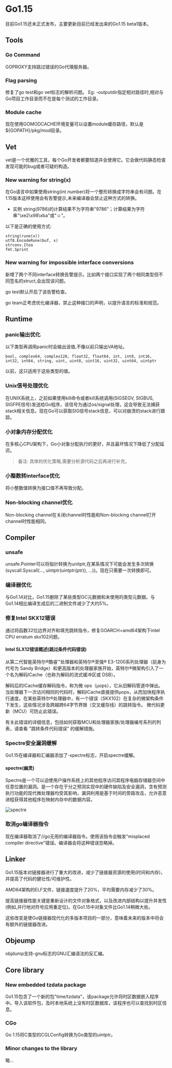 # Go1.15

目前Go1.15还未正式发布，主要更新目前已经发出来的Go1.15 beta1版本。


## Tools

### Go Command

GOPROXY支持跳过错误的Go代理服务器。

### Flag parsing
修复了go test和go vet标志的解析问题。 Eg: -outputdir指定相对路径时,相对与Go项目工作目录而不在是每个测试的工作目录。

### Module cache
现在使用GOMODCACHE环境变量可以设置module缓存路径，默认是${GOPATH}/pkg/mod目录。


## Vet
vet是一个优雅的工具，每个Go开发者都要知道并会使用它。它会做代码静态检查发现可能的bug或者可疑的构造。

### New warning for string(x)
在Go语言中如果使用string(int number)将一个整形转换成字符串会有问题。在1.15版本这样使用会有告警提示,未来编译器会禁止这种方式的转换。

* 实例
string(9786)的计算结果不为字符串"9786"；计算结果为字符串"\xe2\x98\xba"或"☺"。

以下是正确的使用方式:

```
string(rune(x))
utf8.EncodeRune(buf, x)
strconv.Itoa
fmt.Sprint
```

### New warning for impossible interface conversions

新增了两个不同interface转换告警提示。比如两个接口实现了两个相同类型但不同签名的struct,会出现该问题。

go test默认开启了该告警检查。

go team正考虑优化编译器，禁止这种接口的声明，以提升语言的标准和规范。

## Runtime

### panic输出优化
以下类型再调用panic时会输出该值,不像以前只输出VA地址。

```
bool, complex64, complex128, float32, float64, int, int8, int16, int32, int64, string, uint, uint8, uint16, uint32, uint64, uintptr
```

以前，这只适用于这些类型的值。

### Unix信号处理优化
在UNIX系统上，之前如果使用kill命令或者kill系统调用(SIGSEGV, SIGBUS, SIGFPE信号)发送给Go程序，该信号为通过os/signal处理，这会导致无法捕获stack相关信息。现在Go可以获取SIG信号stack信息，可以对崩溃的stack进行跟踪。

### 小对象内存分配优化

在多核心CPU架构下，Go小对象分配执行的更好，并且最坏情况下降低了分配延迟。

> 备注:
具体的优化策略,需要分析源代码之后再进行补充。

### 小整数转interface优化

将小整数值转换为接口值不再导致分配。

### Non-blocking channel优化

Non-blocking channel在关闭channel时性能和Non-blocking channel打开channel时性能相同。

## Compiler

### unsafe
unsafe.Pointer可以将指针转换为unitptr,在某系情况下可能会发生多次转换(syscall.Syscall(..., uintptr(uintptr(ptr)), ...))。现在只需要一次转换即可。

### 编译器优化
与Go1.14对比，Go1.15删除了某些类型GC元数据和未使用的类型元数据。与Go1.14相比编译生成后的二进制文件减少了大约5%。

### 修复Intel SKX12错误
通过将函数32位边界对齐和填充跳转指令，修复GOARCH=amd64架构下intel CPU erratum skx102问题。

#### Intel SLX12错误概述(跳过条件代码错误)
从第二代智能英特尔®酷睿™处理器和英特尔®至强® E3-1200系列处理器（前身为代号为 Sandy Bridge）和更高版本的处理器家族开始，英特尔®微架构引入了一个名为解码ICache（也称为解码的流式缓冲区或 DSB）。

解码后的ICache缓存解码指令，称为微 ops（μops），它从旧解码管道中弹出。当处理器下一次访问相同的代码时，解码ICache直接提供μops，从而加快程序执行速度。在某些英特尔®处理器中，有一个错误（SKX102）在复杂的微架构条件下发生，这些情况涉及跨越跨64字节界限（交叉缓存线）的跳转指令。 微代码更新（MCU）可防止此错误。

有关此错误的详细信息，包括如何获取MCU和处理器家族/处理器编号系列的列表，请查看 "跳转条件代码错误" 的缓解措施。

### Spectre安全漏洞缓解
Go1.15在编译器和汇编器添加了-spectre标志，开启spectre缓解。

#### spectre(幽灵)
Spectre是一个可以迫使用户操作系统上的其他程序访问其程序电脑存储器空间中任意位置的漏洞。是一个存在于分之预测实现中的硬件缺陷及安全漏洞，含有预测执行功能的现代微处理器均受其影响，漏洞利用是基于时间的旁路攻击，允许恶意进程获得其他程序在映射内存中的数据内容。

![spectre](./spectre.png)

### 取消go编译器指令
现在编译器取消了//go无用的编译器指令。使用该指令会触发"misplaced compiler directive"错误。编译器会将这种错误忽略掉。

## Linker
Go1.15版本对链接器进行了重大的改进，减少了链接器资源的使用(时间和内存)，并提高了代码的健壮性/可维护性。

AMD64架构的ELF文件，链接速度提升了20%，平均需要内存减少了30%。

提高链接器性能关键是重新设计的文件对象格式，以及改进内部结构以提升并发性(例如,并行地对符号应用重定位)。在Go1.15中对象文件比Go1.14稍微大些。

这些改变是使Go链接器现代化的多版本项目的一部分，意味着未来的版本中将会有额外的链接器改进。

## Objeump
objdump支持-gnu标志的GNU汇编语法的反汇编。


## Core library

### New embedded tzdata package
Go1.15包含了一个新的包"time/tzdata"，该package允许将时区数据嵌入程序中。导入该软件包，及时本地系统上没有时区数据库，该程序也可以查找到时区信息。

### CGo
Go 1.15将C类型的CGLConfig转换为Go类型的uintptr。

### Minor changes to the library

略...

